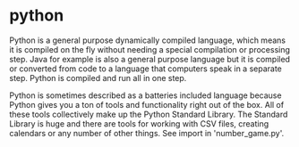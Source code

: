 # python

Python is a general purpose dynamically compiled language, which means it is compiled on the fly without needing a special compilation or processing step. Java for example is also a general purpose language but it is compiled or converted from code to a language that computers speak in a separate step. Python is compiled and run all in one step.

Python is sometimes described as a batteries included language because Python gives you a ton of tools and functionality right out of the box. All of these tools collectively make up the Python Standard Library. The Standard Library is huge and there are tools for working with CSV files, creating calendars or any number of other things. See import in 'number_game.py'.
